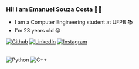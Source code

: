 ### Hi! I am Emanuel Souza Costa 👋🏻

- I am a Computer Engineering student at UFPB 📚
- I'm 23 years old 😁

[![Github](https://img.shields.io/badge/GitHub-100000?style=for-the-badge&logo=github&logoColor=white)](https://github.com/emanuelsouzac)
[![LinkedIn](https://img.shields.io/badge/LinkedIn-0077B5?style=for-the-badge&logo=linkedin&logoColor=white)](https://www.linkedin.com/in/emanuel-souza-2a0051234/)
[![Instagram](https://img.shields.io/badge/Instagram-E4405F?style=for-the-badge&logo=instagram&logoColor=white)](https://www.instagram.com/souza.png/)



<div style = "display: inline_block"><br/>
 <img align = "center" alt = "Python" src = "https://img.shields.io/badge/Python-14354C?style=for-the-badge&logo=python&logoColor=white"/>
 <img align = "center" alt = "C++" src = "https://img.shields.io/badge/C%2B%2B-00599C?style=for-the-badge&logo=c%2B%2B&logoColor=white"/>
</div>
